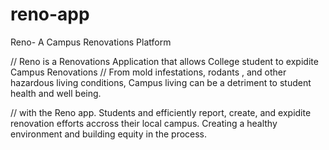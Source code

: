 # reno-app
Reno- A Campus Renovations Platform


// Reno is a Renovations Application that allows College student to expidite Campus Renovations
// From mold infestations, rodants , and other hazardous living conditions, Campus living can be a detriment to student health and well being. 

// with the Reno app. Students and efficiently report, create, and expidite renovation efforts accross their local campus. Creating a healthy environment and building equity in the process. 
